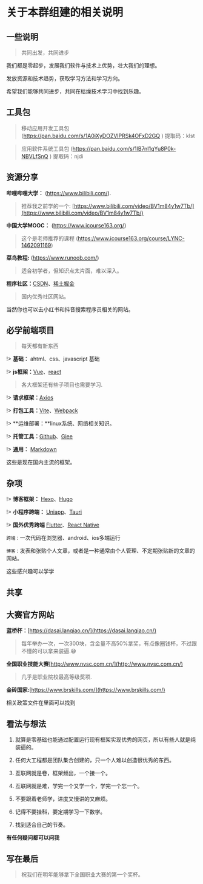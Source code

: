 # 关于本群组建的相关说明

## 一些说明
 
> 共同出发，共同进步 

我们都是零起步，发展我们软件与技术上优势，壮大我们的理想。

发放资源和技术趋势，获取学习方法和学习方向。

希望我们能够共同进步，共同在枯燥技术学习中找到乐趣。

## 工具包

> 移动应用开发工具包 (https://pan.baidu.com/s/1A0iXyDOZVlPRSk4OFxD2GQ )
提取码：klst

> 应用软件系统工具包 (https://pan.baidu.com/s/1IB7nI1qYu8P0k-NBVLfSnQ )
提取码：njdi


## 资源分享

**哔哩哔哩大学：** (https://www.bilibili.com/).

> 推荐我之前学的一个: [https://www.bilibili.com/video/BV1m84y1w7Tb/](https://www.bilibili.com/video/BV1m84y1w7Tb/)

**中国大学MOOC：** (https://www.icourse163.org/)

> 这个是老师推荐的课程
(https://www.icourse163.org/course/LYNC-1462091169)

**菜鸟教程:** (https://www.runoob.com/)

> 适合初学者，但知识点太片面，难以深入。

**程序社区：**[CSDN](https://www.csdn.net/)、[稀土掘金](https://juejin.cn/)

> 国内优秀社区网站。

当然你也可以去小红书和抖音搜索程序员相关的网站。


## 必学前端项目

> 每天都有新东西

!> **基础：** ahtml、css、javascript 基础

!> **js框架：**[Vue](https://cn.vuejs.org/)、[react](https://react.docschina.org/)

> 各大框架还有些子项目也需要学习.

!> **请求框架：**[Axios](http://www.axios-js.com/zh-cn/docs/)

!> **打包工具：**[Vite](https://cn.vitejs.dev/)、[Webpack](http://webpack.p2hp.com/)

!> **运维部署：**linux系统、网络相关知识。

!> **托管工具：**[Github](https://github.com/)、[Giee](https://gitee.com/)

!> **通用：** [Markdown](http://markdown.p2hp.com/)

这些是现在国内主流的框架。


## 杂项

!> **博客框架：** [Hexo](https://hexo.io/zh-cn/)、[Hugo](https://www.gohugo.org/)

!> **小程序跨端：** [Uniapp](https://uniapp.dcloud.net.cn/)、[Tauri](https://tauri.app/zh-cn/)

!> **国外优秀跨端** [Flutter](https://flutter.cn/index)、[React Native](https://www.reactnative.cn/)

`跨端：`一次代码在浏览器、android、ios多端运行

`博客：`发表和张贴个人文章，或者是一种通常由个人管理、不定期张贴新的文章的网站。

这些感兴趣可以学学

## 共享



## 大赛官方网站 

**蓝桥杯：**[https://dasai.lanqiao.cn/](https://dasai.lanqiao.cn/)

> 每年举办一次，一次300块，含金量不高50%拿奖，有点像圈钱杯，不过跟不懂的可以拿来装逼.😅

**全国职业技能大赛**[http://www.nvsc.com.cn/](http://www.nvsc.com.cn/)

> 几乎是职业院校最高等级奖项.

**金砖国家:**[https://www.brskills.com/](https://www.brskills.com/)


相关政策文件在里面可以找到


## 看法与想法

1. 就算是零基础也能通过配置运行现有框架实现优秀的网页，所以有些人就是纯装逼的。

2. 任何大工程都是团队集合创建的，只一个人难以创造很优秀的东西。

3. 互联网就是卷，框架频出，一个接一个。

4. 互联网就是难，学完一个又学一个，学完一个忘一个。

5. 不要跟着老师学，进度又慢讲的又麻烦。

6. 记得不要挂科，要定期学习一下数学。

6. 找到适合自己的节奏。

**有任何疑问都可以问我**


## 写在最后

> 祝我们在明年能够拿下全国职业大赛的第一个奖杯。
